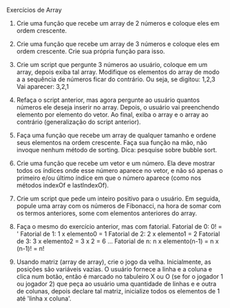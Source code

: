 Exercícios de Array

1.  Crie uma função que recebe um array de 2 números e coloque eles em ordem crescente.

2.  Crie uma função que recebe um array de 3 números e coloque eles em ordem crescente. Crie sua própria função para isso.

3.  Crie um script que pergunte 3 números ao usuário, coloque em um array, depois exiba tal array.
Modifique os elementos do array de modo a a sequência de números ficar do contrário.
Ou seja, se digitou: 1,2,3
Vai aparecer: 3,2,1

04. Refaça o script anterior, mas agora pergunte ao usuário quantos números ele deseja inserir no array.
Depois, o usuário vai preenchendo elemento por elemento do vetor.
Ao final, exiba o array e o array ao contrário (generalização do script anterior).


05. Faça uma função que recebe um array de qualquer tamanho e ordene seus elementos na ordem crescente. Faça sua função na mão, não invoque nenhum método de sorting. Dica: pesquise sobre bubble sort.

06. Crie uma função que recebe um vetor e um número.
Ela deve mostrar todos os índices onde esse número aparece no vetor, e não só apenas o primeiro e/ou  último índice em que o número aparece (como nos métodos indexOf e lastIndexOf).

07. Crie um script que pede um inteiro positivo para o usuário. Em seguida, popule uma array com os números de Fibonacci, na hora de somar com os termos anteriores, some com elementos anteriores do array.

08. Faça o mesmo do exercício anterior, mas com fatorial.
Fatorial de 0: 0! = '
Fatorial de 1: 1 x elemento0 = 1
Fatorial de 2: 2 x elemento1 = 2
Fatorial de 3: 3 x elemento2 = 3 x 2 = 6
...
Fatorial de n: n x elemento(n-1) = n x (n-1)! = n!

08. Usando matriz (array de array), crie o jogo da velha. Inicialmente, as posições são variáveis vazias.
O usuário fornece a linha e a coluna e clica num botão, então é marcado no tabuleiro X ou O (se for o jogador 1 ou jogador 2) que peça ao usuário uma quantidade de linhas e e outra de colunas, depois declare tal matriz, inicialize todos os elementos de 1 até 'linha x coluna'.